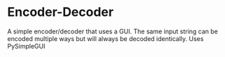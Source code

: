 # Encoder-Decoder
A simple encoder/decoder that uses a GUI. 
The same input string can be encoded multiple ways but will always be decoded identically. 
Uses PySimpleGUI
